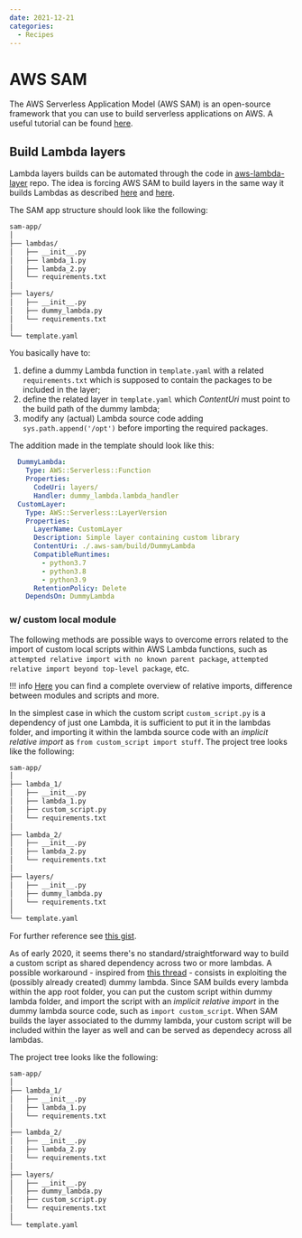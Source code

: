 ```yaml
---
date: 2021-12-21
categories:
  - Recipes
---
```


# AWS SAM

The AWS Serverless Application Model (AWS SAM) is an open-source framework that you can use to build serverless applications on AWS. A useful tutorial can be found [here](https://docs.aws.amazon.com/serverless-application-model/latest/developerguide/serverless-getting-started-hello-world.html).

<!-- more -->

## Build Lambda layers

Lambda layers builds can be automated through the code in [aws-lambda-layer](https://github.com/a-slice-of-py/aws-lambda-layer) repo. The idea is forcing AWS SAM to build layers in the same way it builds Lambdas as described [here](https://bryson3gps.wordpress.com/2018/12/06/trick-sam-into-building-your-lambda-layers/) and [here](https://stackoverflow.com/questions/58369170/build-custom-aws-lambda-layer-for-scikit-image/58408130#58408130).

The SAM app structure should look like the following:

``` bash
sam-app/
│
├── lambdas/
│   ├── __init__.py
│   ├── lambda_1.py
│   ├── lambda_2.py
│   └── requirements.txt
│
├── layers/
│   ├── __init__.py
│   ├── dummy_lambda.py
│   └── requirements.txt
│
└── template.yaml
```

You basically have to:

1. define a dummy Lambda function in `template.yaml` with a related `requirements.txt` which is supposed to contain the packages to be included in the layer;
2. define the related layer in `template.yaml` which _ContentUri_ must point to the build path of the dummy lambda;
3. modify any (actual) Lambda source code adding `sys.path.append('/opt')` before importing the required packages.

The addition made in the template should look like this:

``` yaml
  DummyLambda:
    Type: AWS::Serverless::Function
    Properties:
      CodeUri: layers/
      Handler: dummy_lambda.lambda_handler
  CustomLayer:
    Type: AWS::Serverless::LayerVersion
    Properties:
      LayerName: CustomLayer
      Description: Simple layer containing custom library
      ContentUri: ./.aws-sam/build/DummyLambda
      CompatibleRuntimes:
        - python3.7
        - python3.8
        - python3.9
      RetentionPolicy: Delete
    DependsOn: DummyLambda
```

### w/ custom local module

The following methods are possible ways to overcome errors related to the import of custom local scripts within AWS Lambda functions, such as `attempted relative import with no known parent package`, `attempted relative import beyond top-level package`, etc.

!!! info
    [Here](https://stackoverflow.com/questions/14132789/relative-imports-for-the-billionth-time/14132912#14132912) you can find a complete overview of relative imports, difference between modules and scripts and more.

In the simplest case in which the custom script `custom_script.py` is a dependency of just one Lambda, it is sufficient to put it in the lambdas
folder, and importing it within the lambda source code with an _implicit relative import_ as `from custom_script import stuff`. The project tree looks like the following:

``` bash
sam-app/
│
├── lambda_1/
│   ├── __init__.py
│   ├── lambda_1.py
│   ├── custom_script.py
│   └── requirements.txt
│
├── lambda_2/
│   ├── __init__.py
│   ├── lambda_2.py
│   └── requirements.txt
│
├── layers/
│   ├── __init__.py
│   ├── dummy_lambda.py
│   └── requirements.txt
│
└── template.yaml
```

For further reference see [this gist](https://gist.github.com/gene1wood/06a64ba80cf3fe886053f0ca6d375bc0).

As of early 2020, it seems there's no standard/straightforward way to build a custom script as shared dependency across two or more lambdas. A possible workaround - inspired from [this thread](https://stackoverflow.com/questions/58402409/sam-build-does-it-also-build-layers) - consists in exploiting the (possibly already created) dummy lambda. Since SAM builds every lambda within the app root folder, you can put the custom script within dummy lambda folder, and import the script with an _implicit relative import_ in the dummy lambda source code, such as `import custom_script`. When SAM builds the layer associated to the dummy lambda, your custom script will be included within the layer as well and can be served as dependecy across all lambdas.

The project tree looks like the following:

``` bash
sam-app/
│
├── lambda_1/
│   ├── __init__.py
│   ├── lambda_1.py
│   └── requirements.txt
│
├── lambda_2/
│   ├── __init__.py
│   ├── lambda_2.py
│   └── requirements.txt
│
├── layers/
│   ├── __init__.py
│   ├── dummy_lambda.py
│   ├── custom_script.py
│   └── requirements.txt
│
└── template.yaml
```

